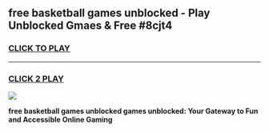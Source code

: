 
## free basketball games unblocked - Play Unblocked Gmaes & Free #8cjt4
<h3>
<a href="https://premium.freeplayer.one?title=free_basketball_games_unblocked&ref=03M">CLICK TO PLAY</a></h3>
<hr>

<h3>
<a href="https://premium.freeplayer.one?title=free_basketball_games_unblocked&ref=03M">CLICK 2 PLAY</a>
  
</h3>

<a href="https://premium.freeplayer.one?title=free_basketball_games_unblocked&ref=03M"><img src="https://clearcache.store/games.png"></a>


**free basketball games unblocked games unblocked: Your Gateway to Fun and Accessible Online Gaming**
